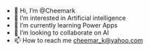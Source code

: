 - 👋 Hi, I’m @Cheemark
- 👀 I’m interested in Artificial intelligence 
- 🌱 I’m currently learning Power Apps 
- 💞️ I’m looking to collaborate on AI
- 📫 How to reach me cheemar_k@yahoo.com

<!---
Cheemark/Cheemark is a ✨ special ✨ repository because its `README.md` (this file) appears on your GitHub profile.
You can click the Preview link to take a look at your changes.
--->
